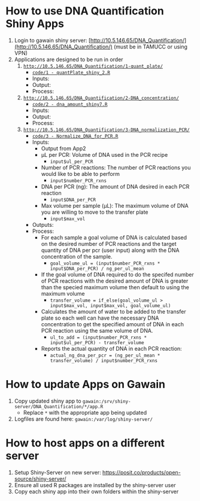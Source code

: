# How to use DNA Quantification Shiny Apps

1. Login to gawain shiny server: [http://10.5.146.65/DNA_Quantification/](http://10.5.146.65/DNA_Quantification/) (must be in TAMUCC or using VPN)
2. Applications are designed to be run in order
	1. [`http://10.5.146.65/DNA_Quantification/1-quant_plate/`](http://10.5.146.65/DNA_Quantification/1-quant_plate/)
		- [`code/1 - quantPlate_shiny_2.R`](<code/1 - quantPlate_shiny_2.R>)
		- Inputs: 
		- Output:
		- Process: 
	2. [`http://10.5.146.65/DNA_Quantification/2-DNA_concentration/`](http://10.5.146.65/DNA_Quantification/2-DNA_concentration/)
		- [`code/2 - dna_amount_shiny7.R`](<code/2 - dna_amount_shiny7.R>)
		- Inputs: 
		- Output:
		- Process: 
	3. [`http://10.5.146.65/DNA_Quantification/3-DNA_normalization_PCR/`](http://10.5.146.65/DNA_Quantification/3-DNA_normalization_PCR)
		- [`code/3 - Normalize_DNA_for_PCR.R`](<code/3 - Normalize_DNA_for_PCR.R>)
		- Inputs:
			- Output from App2
			- µL per PCR: Volume of DNA used in the PCR recipe
				- `input$ul_per_PCR`
			- Number of PCR reactions: The number of PCR reactions you would like to be able to perform
				- `input$number_PCR_rxns`
			- DNA per PCR (ng): The amount of DNA desired in each PCR reaction
				- `input$DNA_per_PCR`
			- Max volume per sample (µL): The maximum volume of DNA you are willing to move to the transfer plate
				- `input$max_vol`
		- Outputs:
		- Process:
			- For each sample a goal volume of DNA is calculated based on the desired number of PCR reactions and the target quantity of DNA per pcr (user input) along with the DNA concentration of the sample.
				- `goal_volume_ul = (input$number_PCR_rxns * input$DNA_per_PCR) / ng_per_ul_mean`
			- If the goal volume of DNA required to do the specifed number of PCR reactions with the desired amount of DNA is greater than the specied maximum volume then default to using the maximum volume
				- `transfer_volume = if_else(goal_volume_ul > input$max_vol, input$max_vol, goal_volume_ul)`
			- Calculates the amount of water to be added to the transfer plate so each well can have the necessary DNA concentration to get the specified amount of DNA in each PCR reaction using the same volume of DNA.
				- `ul_to_add = (input$number_PCR_rxns * input$ul_per_PCR) - transfer_volume`
			- Reports the actual quantity of DNA in each PCR reaction:
				- `actual_ng_dna_per_pcr = (ng_per_ul_mean * transfer_volume) / input$number_PCR_rxns`

# How to update Apps on Gawain

1. Copy updated shiny app to `gawain:/srv/shiny-server/DNA_Quantification/*/app.R`
	- Replace `*` with the appropriate app being updated
2. Logfiles are found here: `gawain:/var/log/shiny-server/`


# How to host apps on a different server

1. Setup Shiny-Server on new server: https://posit.co/products/open-source/shiny-server/
2. Ensure all used R packages are installed by the shiny-server user
3. Copy each shiny app into their own folders within the shiny-server